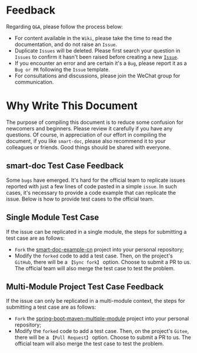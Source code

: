 # Feedback

Regarding `Q&A`, please follow the process below:

* For content available in the `Wiki`, please take the time to read the documentation, and do not raise an `Issue`.
* Duplicate `Issues` will be deleted. Please first search your question in `Issues` to confirm it hasn't been raised before creating a new [`Issue`](https://github.com/TongchengOpenSource/smart-doc/issues/new/choose).
* If you encounter an error and are certain it's a `Bug`, please report it as a `Bug or PR` following the `Issue` template.
* For consultations and discussions, please join the WeChat group for communication.

# Why Write This Document
The purpose of compiling this document is to reduce some confusion for newcomers and beginners. Please review it carefully if you have any questions. Of course, in appreciation of our effort in compiling the document, if you like `smart-doc`, please also recommend it to your colleagues or friends. Good things should be shared with everyone.

## smart-doc Test Case Feedback
Some `bugs` have emerged. It's hard for the official team to replicate issues reported with just a few lines of code pasted in a simple `issue`. In such cases, it's necessary to provide a code example that can replicate the issue. Below is how to provide test cases to the official team.

## Single Module Test Case
If the issue can be replicated in a single module, the steps for submitting a test case are as follows:
- `Fork` the [smart-doc-example-cn](https://github.com/smart-doc-group/smart-doc-example-cn) project into your personal repository;
- Modify the `forked` code to add a test case. Then, on the project's `GitHub`, there will be a `【Sync fork】` option. Choose to submit a PR to us. The official team will also merge the test case to test the problem.

## Multi-Module Project Test Case Feedback
If the issue can only be replicated in a multi-module context, the steps for submitting a test case are as follows:
- `Fork` the [spring-boot-maven-multiple-module](https://gitee.com/smart-doc-team/spring-boot-maven-multiple-module) project into your personal repository;
- Modify the `forked` code to add a test case. Then, on the project's `Gitee`, there will be a `【Pull Request】` option. Choose to submit a PR to us. The official team will also merge the test case to test the problem.
